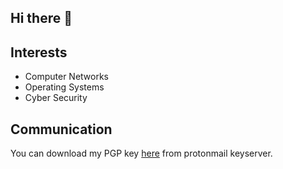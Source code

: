 ## Hi there 👋

## Interests
* Computer Networks
* Operating Systems
* Cyber Security

## Communication
You can download my PGP key [here](https://mail-api.proton.me/pks/lookup?op=get&search=kristjan@ragnarsson.im) from protonmail keyserver.
<!--
**Kristjan-O-Ragnarsson/Kristjan-O-Ragnarsson** is a ✨ _special_ ✨ repository because its `README.md` (this file) appears on your GitHub profile.

Here are some ideas to get you started:

- 🔭 I’m currently working on ...
- 🌱 I’m currently learning ...
- 👯 I’m looking to collaborate on ...
- 🤔 I’m looking for help with ...
- 💬 Ask me about ...
- 📫 How to reach me: ...
- 😄 Pronouns: ...
- ⚡ Fun fact: ...
-->
